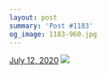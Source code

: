 ```yaml
---
layout: post
summary: 'Post #1183'
og_image: 1183-960.jpg
---
```


<p>
  <time>
    <a href="/1183">July 12, 2020</a>
  </time>
  <a href="/1183">
    <img src="{{ site.assets_url }}/1183-480.jpg" srcset="{{ site.assets_url }}/1183-240.jpg 240w, {{ site.assets_url }}/1183-480.jpg 480w, {{ site.assets_url }}/1183-720.jpg 720w, {{ site.assets_url }}/1183-960.jpg 960w" sizes="(min-width: 700px) 50vw, calc(100vw - 2rem)" />
  </a>
</p>
